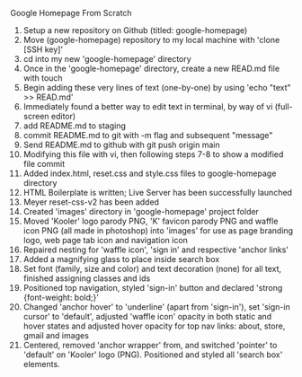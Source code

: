 Google Homepage From Scratch
1. Setup a new repository on Github (titled: google-homepage)
2. Move (google-homepage) repository to my local machine with 'clone [SSH key]'
3. cd into my new 'google-homepage' directory
4. Once in the 'google-homepage' directory, create a new READ.md file with touch
5. Begin adding these very lines of text (one-by-one) by using 'echo "text" >> READ.md'
6. Immediately found a better way to edit text in terminal, by way of vi (full-screen editor)
7. add README.md to staging
8. commit README.md to git with -m flag and subsequent "message"
9. Send README.md to github with git push origin main
10. Modifying this file with vi, then following steps 7-8 to show a modified file commit
11. Added index.html, reset.css and style.css files to google-homepage directory
12. HTML Boilerplate is written; Live Server has been successfully launched
13. Meyer reset-css-v2 has been added
14. Created 'images' directory in 'google-homepage' project folder
15. Moved 'Kooler' logo parody PNG, 'K' favicon parody PNG and waffle icon PNG (all made in photoshop) into 'images' for use as page branding logo, web page tab icon and navigation icon
16. Repaired nesting for 'waffle icon', 'sign in' and respective 'anchor links'
17. Added a magnifying glass to place inside search box
18. Set font (family, size and color) and text decoration (none) for all text, finished assigning classes and ids
19. Positioned top navigation, styled 'sign-in' button and declared 'strong {font-weight: bold;}'
20. Changed 'anchor hover' to 'underline' (apart from 'sign-in'), set 'sign-in cursor' to 'default', adjusted 'waffle icon' opacity in both static and hover states and adjusted hover opacity for top nav links: about, store, gmail and images
21. Centered, removed 'anchor wrapper' from, and switched 'pointer' to 'default' on 'Kooler' logo (PNG). Positioned and styled all 'search box' elements.
